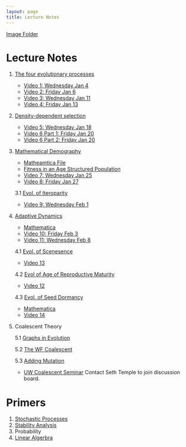 ```yaml
---
layout: page
title: Lecture Notes
---
```


[Image Folder](https://drive.google.com/drive/folders/1pCAanDFn1sqlNANQuAQXSTCjCvCs01JI?usp=share_link)

# Lecture Notes 

1. [The four evolutionary processes](https://drive.google.com/file/d/1BE-OeE3-nrqlvwM0fEt-J7THTu9TlG2P/view?usp=share_link) 
    - [Video 1: Wednesday Jan 4](https://drive.google.com/file/d/1hz9wmkcn_4iateFe1fFXLG6k0gXC8bkV/view?usp=share_link)
    - [Video 2: Friday Jan 6](https://drive.google.com/file/d/1GA7ugmxyuKYF8klPFo-eirF5GM93A1Hv/view?usp=share_link)
    - [Video 3: Wednesday Jan 11](https://drive.google.com/file/d/1Ct0nS-SG3U_0aQ1qKuUFEqadRbtMf9HB/view?usp=share_link)
    - [Video 4: Friday Jan 13](https://drive.google.com/file/d/1mxyFvXNStOHJglIzhEmCaZKTZCREzD6J/view?usp=share_link)
    
2. [Density-dependent selection](https://drive.google.com/file/d/1JnaakMsMoC77xrJ3Rzfml4IyhpMWoQU8/view?usp=share_link)
    - [Video 5: Wednesday Jan 18](https://drive.google.com/file/d/1GOdFO7swCFgX0Pyk08QHnWmLS7egON4m/view?usp=sharing)
    - [Video 6 Part 1: Friday Jan 20](https://drive.google.com/file/d/1_4fNIH7krAgyUwwGWCZ8KCMiSl0tcs2j/view?usp=sharing)
    - [Video 6 Part 2: Friday Jan 20](https://drive.google.com/file/d/1vnnFqiqtTldCxNtQmASmBfXunmlWqswj/view?usp=sharing)


3. [Mathematical Demography](https://drive.google.com/file/d/13c5qQ_gyjLhOlfWix-vLp7NoEIF-2KzA/view?usp=sharing)
    - [Matheamtica File](https://drive.google.com/file/d/1Okk39Y_bEfJddist4y1UoF54pxOfnsWk/view?usp=sharing)
    - [Fitness in an Age Structured Population](https://drive.google.com/file/d/14Ys_bMwbebRV1I3RA6KVf9djdxcqmT9_/view?usp=share_link)
    - [Video 7: Wednesday Jan 25](https://drive.google.com/file/d/1Q9NKXRH1iIJ7VP6NAkgx5IQILVPSHm9s/view?usp=share_link)
    - [Video 8: Friday Jan 27](https://drive.google.com/file/d/1mxZgI1DaNP5QHt2I-hVqXuvFJAmGuLw8/view?usp=share_link)
    
    3.1 [Evol. of Iteroparity](https://drive.google.com/file/d/1EUNgmzGreQB1xaGEYlX9N27_WIy8u24n/view?usp=share_link)
       
    - [Video 9: Wednesday Feb 1](https://drive.google.com/file/d/1E0CCVAqiC3dFA56_mtN5duO_5JJQEwUC/view?usp=share_link)


4. [Adaptive Dynamics](https://drive.google.com/file/d/1_HnPbIyXIZ-4Kn1h7QK_vy_SqCDd5hju/view?usp=share_link)
    - [Mathematica](https://drive.google.com/file/d/1shpk8Rd6QbE8hG6mw-qTI1PE1AV0zdfm/view?usp=share_link)
    - [Video 10: Friday Feb 3](https://drive.google.com/file/d/1gcwKXjIEKGIekPcwdK10CNAmaEQhUEWq/view?usp=share_link)
    - [Video 11: Wednesday Feb 8](https://drive.google.com/file/d/1tIr4SFDp1gIeoiBB5OEzF4rzrQYqcmau/view?usp=share_link)


    4.1 [Evol. of Scenesence](https://drive.google.com/file/d/1FJbCi6ZChRCLFAM4m5Hy3V4aWKNg7h57/view?usp=share_link)
     - [Video 13](https://drive.google.com/file/d/1cHrpR50ouA71U60_QN09w5_ktTdC3Pet/view?usp=share_link)
     
    4.2 [Evol of Age of Reproductive Maturity](https://drive.google.com/file/d/1S57D7QWmrQ43o60ni2kpuns8sN15jofa/view?usp=share_link)
     - [Video 12](https://drive.google.com/file/d/1KYssXvlQRrKdcdA9Gw8sYZYdnpKLxxue/view?usp=share_link)
     
    4.3 [Evol. of Seed Dormancy](https://drive.google.com/file/d/1DVf9tQe4HhrY_EbuC3cuV_QJRIS8MIGl/view?usp=share_link)
    - [Mathematica](https://drive.google.com/file/d/1xLTBAVTDwtfl8dxLYxFronJyfqhdhAJA/view?usp=share_link)
    - [Video 14](https://drive.google.com/file/d/18UZfNAyUkjybFx9QuatnuzFSJIOHqjC3/view?usp=share_link)
5. Coalescent Theory
    
    5.1 [Graphs in Evolution](https://drive.google.com/file/d/18KCysLTqUqcbfa2aETFdV96oCXn9CpcF/view?usp=share_link)
    
    5.2 [The WF Coalescent]()
    
    5.3 [Adding Mutation]()

    - [UW Coalescent Seminar](http://courses.washington.edu/b581/Previous/Winter2023.shtml) Contact Seth Temple to join discussion board.

# Primers
1. [Stochastic Processes](https://drive.google.com/file/d/1c3N5lu8MKJmqObSvPnvMiBA4vN4xTKCI/view?usp=sharing)
2. [Stability Analysis](https://drive.google.com/file/d/1BHK7tr5GJ-Vu33Q3m6WXv-7x9FKGIvn6/view?usp=share_link)
3. Probability
4. [Linear Algerbra](https://drive.google.com/file/d/1X3EAUTCH8YarUe5D7SFTQUS33HYETbaU/view?usp=share_link)
